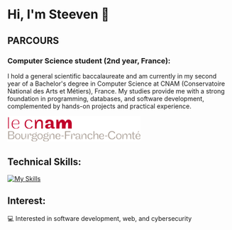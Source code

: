 # Hi, I'm Steeven 👋  

## PARCOURS

### Computer Science student (2nd year, France):

I hold a general scientific baccalaureate and am currently in my second year of a Bachelor's degree in Computer Science at CNAM (Conservatoire National des Arts et Métiers), France. My studies provide me with a strong foundation in programming, databases, and software development, complemented by hands-on projects and practical experience.


<img src="./logo-h80px-bourgogne-franche-comte.png" alt="CNAM" width="300"/>

## Technical Skills: 

[![My Skills](https://skillicons.dev/icons?i=html,css,js,nodejs,mysql,python,java,git,react,blender,vscode&theme=light)](https://skillicons.dev)

## Interest:

💻 Interested in software development, web, and cybersecurity  


